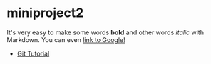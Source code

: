 # miniproject2

It's very easy to make some words **bold** and other words *italic* with Markdown. You can even [link to Google!](http://google.com)

* [Git Tutorial](/git.md)
